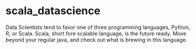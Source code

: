 # scala_datascience
Data Scientists tend to favor one of three programming languages, Python, R, or Scala. Scala, short fore scalable language, is the future ready. Move beyond your regular java, and check out what is brewing in this language.
